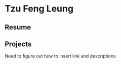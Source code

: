 # Tzu Feng Leung

## Resume

## Projects

Need to figure out how to insert link and descriptions

## 


